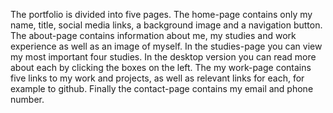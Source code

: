 The portfolio is divided into five pages. The home-page contains
only my name, title, social media links, a background image and a navigation button.
The about-page contains information about me, my studies and work experience as well as an image of myself.
In the studies-page you can view my most important four studies. In the desktop version you can read more about each by clicking the boxes on the left.
The my work-page contains five links to my work and projects, as well as relevant links for each, for example to github.
Finally the contact-page contains my email and phone number. 
